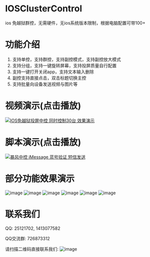 # IOSClusterControl
ios 免越狱群控，无需硬件，无ios系统版本限制，根据电脑配置可带100+

# 功能介绍
1. 支持单控，支持群控，支持副控模式，支持副控放大模式
2. 支持分组，支持一键旋转屏幕，支持投屏质量自行配置
3. 支持一键打开关闭app，支持文本输入删除
4. 副控支持直接点击，双击标题切换主控
5. 支持批量向设备发送视频与图片等

# 视频演示(点击播放)
[![IOS免越狱投屏中控 同时控制30台 效果演示](http://cdn.mierscript.com/stormmaker/b617a01e520e6fb45a0da58c5c51fe88/30.png)](https://www.bilibili.com/video/BV1Du411a7rb/?share_source=copy_web&vd_source=84fe0be5e1b68cc22a1576b3fb886e4b)

# 脚本演示(点击播放)
[![暴风中控 iMessage 蓝号验证 短信发送](http://cdn.mierscript.com/stormmaker/cd53560bfe90a13dea73e87974c658d7/im.png)](https://www.bilibili.com/video/BV1eh4y1X7Ua/?share_source=copy_web&vd_source=84fe0be5e1b68cc22a1576b3fb886e4b)

# 部分功能效果演示
![image](http://cdn.mierscript.com/iosclustercontrol/iosclustercontrol0.png)
![image](http://cdn.mierscript.com/iosclustercontrol/iosclustercontrol1.png)
![image](http://cdn.mierscript.com/iosclustercontrol/iosclustercontrol2.png)
![image](http://cdn.mierscript.com/iosclustercontrol/iosclustercontrol3.png)
![image](http://cdn.mierscript.com/iosclustercontrol/iosclustercontrol4.png)
![image](http://cdn.mierscript.com/iosclustercontrol/iosclustercontrol5.png)

# 联系我们

QQ: 25121702, 1413077582

QQ交流群: 726873312
 
请扫描二维码直接联系我们:
![image](http://cdn.mierscript.com/iosclustercontrol/wechat.jpg)
